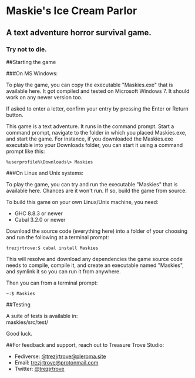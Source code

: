 # Maskie's Ice Cream Parlor  
## A text adventure horror survival game.  
### Try not to die.  

##Starting the game

###On MS Windows:

To play the game, you can copy the executable "Maskies.exe" that is available here. It got compiled and tested on Microsoft Windows 7. It should work on any newer version too. 

If asked to enter a letter, confirm your entry by pressing the Enter or Return button.

This game is a text adventure. It runs in the command prompt. Start a command prompt, navigate to the folder in which you placed Maskies.exe, and start the game. For instance, if you downloaded the Maskies.exe executable into your Downloads folder, you can start it using a command prompt like this:

```batch:
%userprofile%\Downloads\> Maskies
```

###On Linux and Unix systems:

To play the game, you can try and run the executable "Maskies" that is available here. Chances are it won't run. If so, build the game from source.

To build this game on your own Linux/Unix machine, you need:
- GHC 8.8.3 or newer
- Cabal 3.2.0 or newer

Download the source code (everything here) into a folder of your choosing and run the following at a terminal prompt:
```bash:
trezjrtrove:$ cabal install Maskies
```

This will resolve and download any dependencies the game source code needs to compile, compile it, and create an executable named "Maskies", and symlink it so you can run it from anywhere.

Then you can from a terminal prompt:
```bash:
~:$ Maskies
```


##Testing

A suite of tests is available in:  
maskies/src/test/  

Good luck.


##For feedback and support, reach out to Treasure Trove Studio:

- Fediverse: [@trezjrtrove@pleroma.site](https://pleroma.site/@trezjrtrove)
- Email: [trezjrtrove@protonmail.com](mailto:trezjrtrove@protonmail.com)
- Twitter: [@trezjrtrove](https://twitter.com/trezjrtrove/)

